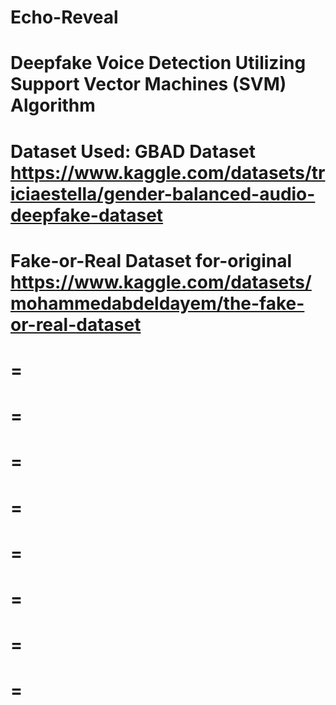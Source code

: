 # Echo-Reveal
Deepfake Voice Detection Utilizing Support Vector Machines (SVM) Algorithm
==========================================================================================
Dataset Used: 
GBAD Dataset 
https://www.kaggle.com/datasets/triciaestella/gender-balanced-audio-deepfake-dataset
==========================================================================================
Fake-or-Real Dataset for-original 
https://www.kaggle.com/datasets/mohammedabdeldayem/the-fake-or-real-dataset
==
=
=
=
=
=
=
=
=
=
=
=
=
=
=
=
=
